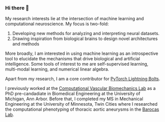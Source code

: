### Hi there 👋

My research interests lie at the intersection of machine learning and computational neuroscience. My focus is two-fold:
1) Developing new methods for analyzing and interpreting neural datasets.
2) Drawing inspiration from biological brains to design novel architectures and methods

More broadly, I am interested in using machine learning as an introspective tool to elucidate the mechanisms that drive biological and artificial intelligence. Some tools of interest to me are self-supervised learning, multi-modal learning, and numerical linear algebra.

Apart from my research, I am a core contributor for [PyTorch Lightning Bolts](https://github.com/Lightning-AI/lightning-bolts).

I previously worked at the [Computational Vascular Biomechanics Lab](https://bloodflow.engin.umich.edu/) as a PhD pre-candadiate in Biomedical Engineering at the University of Michigan, Ann Arbor. Before that, I completed my MS in Mechanical Engineering at the University of Minnesota, Twin Cities where I researched the computational phenotyping of thoracic aortic aneurysms in the [Barocas Lab](https://sites.google.com/a/umn.edu/barocas/home).
